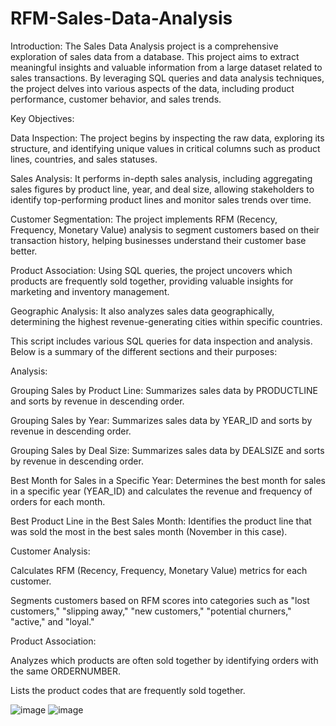 # RFM-Sales-Data-Analysis

Introduction: 
The Sales Data Analysis project is a comprehensive exploration of sales data from a database. This project aims to extract meaningful insights and valuable information from a large dataset related to sales transactions. By leveraging SQL queries and data analysis techniques, the project delves into various aspects of the data, including product performance, customer behavior, and sales trends.

Key Objectives:

Data Inspection: The project begins by inspecting the raw data, exploring its structure, and identifying unique values in critical columns such as product lines, countries, and sales statuses.

Sales Analysis: It performs in-depth sales analysis, including aggregating sales figures by product line, year, and deal size, allowing stakeholders to identify top-performing product lines and monitor sales trends over time.

Customer Segmentation: The project implements RFM (Recency, Frequency, Monetary Value) analysis to segment customers based on their transaction history, helping businesses understand their customer base better.

Product Association: Using SQL queries, the project uncovers which products are frequently sold together, providing valuable insights for marketing and inventory management.

Geographic Analysis: It also analyzes sales data geographically, determining the highest revenue-generating cities within specific countries.

This script includes various SQL queries for data inspection and analysis. Below is a summary of the different sections and their purposes:

Analysis:

Grouping Sales by Product Line: Summarizes sales data by PRODUCTLINE and sorts by revenue in descending order.

Grouping Sales by Year: Summarizes sales data by YEAR_ID and sorts by revenue in descending order.

Grouping Sales by Deal Size: Summarizes sales data by DEALSIZE and sorts by revenue in descending order.

Best Month for Sales in a Specific Year: Determines the best month for sales in a specific year (YEAR_ID) and calculates the revenue and frequency of orders for each month.

Best Product Line in the Best Sales Month: Identifies the product line that was sold the most in the best sales month (November in this case).

Customer Analysis:

Calculates RFM (Recency, Frequency, Monetary Value) metrics for each customer.

Segments customers based on RFM scores into categories such as "lost customers," "slipping away," "new customers," "potential churners," "active," and "loyal."

Product Association:

Analyzes which products are often sold together by identifying orders with the same ORDERNUMBER.

Lists the product codes that are frequently sold together.



![image](https://github.com/sharshil007/RFM-Sales-Data-Analysis/assets/110207080/bd08c7c3-c1ae-42fe-b22f-84e166ab51a1)
![image](https://github.com/sharshil007/RFM-Sales-Data-Analysis/assets/110207080/12eac1a5-bcbe-477e-abdd-7b242e536733)

